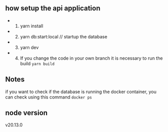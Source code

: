 ## how setup the api application

- 1. yarn install
- 2. yarn db:start:local // startup the database
- 3. yarn dev
- 4. If you change the code in your own branch it is necessary to run the build `yarn build`

## Notes

if you want to check if the database is running the docker container, you can check using this command `docker ps`

## node version

v20.13.0